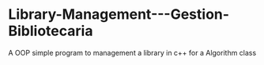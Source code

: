 # Library-Management---Gestion-Bibliotecaria
A OOP simple program to management a library in c++ for a Algorithm class
